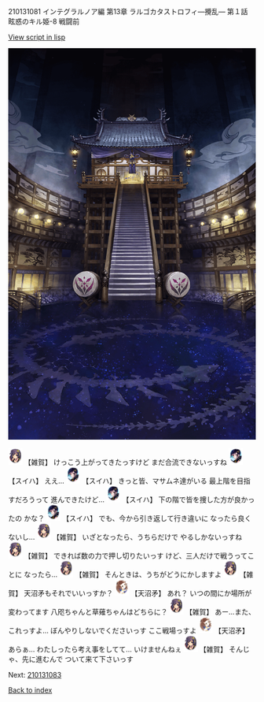 210131081 インテグラルノア編 第13章 ラルゴカタストロフィ―攪乱― 第１話 眩惑のキル姫-8 戦闘前

[View script in lisp](../scripts/210131081.txt)

![masamune_arena.png](../images/backgrounds/masamune_arena.png)

<img src="../images/units/502411.png" alt="502411.png" height="34"/>
【雑賀】
けっこう上がってきたっすけど
まだ合流できないっすね

<img src="../images/units/5401721.png" alt="5401721.png" height="34"/>
【スイハ】
ええ…

<img src="../images/units/5401721.png" alt="5401721.png" height="34"/>
【スイハ】
きっと皆、マサムネ達がいる
最上階を目指すだろうって
進んできたけど…

<img src="../images/units/5401721.png" alt="5401721.png" height="34"/>
【スイハ】
下の階で皆を捜した方が良かったの
かな？

<img src="../images/units/5401721.png" alt="5401721.png" height="34"/>
【スイハ】
でも、今から引き返して行き違いに
なったら良くないし…

<img src="../images/units/502411.png" alt="502411.png" height="34"/>
【雑賀】
いざとなったら、うちらだけで
やるしかないっすね

<img src="../images/units/502411.png" alt="502411.png" height="34"/>
【雑賀】
できれば数の力で押し切りたいっす
けど、三人だけで戦うってことに
なったら…

<img src="../images/units/502411.png" alt="502411.png" height="34"/>
【雑賀】
そんときは、うちがどうにかしますよ

<img src="../images/units/502411.png" alt="502411.png" height="34"/>
【雑賀】
天沼矛もそれでいいっすか？

<img src="../images/units/300431.png" alt="300431.png" height="34"/>
【天沼矛】
あれ？
いつの間にか場所が変わってます
八咫ちゃんと草薙ちゃんはどちらに？

<img src="../images/units/502411.png" alt="502411.png" height="34"/>
【雑賀】
あー…また、これっすよ…
ぼんやりしないでくださいっす
ここ戦場っすよ

<img src="../images/units/300431.png" alt="300431.png" height="34"/>
【天沼矛】
あらぁ…
わたしったら考え事をしてて…
いけませんねぇ

<img src="../images/units/502411.png" alt="502411.png" height="34"/>
【雑賀】
そんじゃ、先に進むんで
ついて来て下さいっす

Next: [210131083](210131083.md)

[Back to index](index.md)
